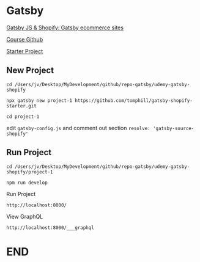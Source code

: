 # Gatsby


[Gatsby JS & Shopify: Gatsby ecommerce sites](https://www.udemy.com/course/gatsby-ecommerce-shopify/learn/lecture/18082225#overview)

[Course Github](https://github.com/tomphill/gatsby-shopify-course)

[Starter Project](https://github.com/tomphill/gatsby-shopify-starter.git)

## New Project

```
cd /Users/jv/Desktop/MyDevelopment/github/repo-gatsby/udemy-gatsby-shopify

npx gatsby new project-1 https://github.com/tomphill/gatsby-shopify-starter.git

cd project-1
```

edit `gatsby-config.js` and comment out section `resolve: 'gatsby-source-shopify'`

## Run Project

```
cd /Users/jv/Desktop/MyDevelopment/github/repo-gatsby/udemy-gatsby-shopify/project-1

npm run develop
```

Run Project

```
http://localhost:8000/
```

View GraphQL

```
http://localhost:8000/___graphql
```


# END
